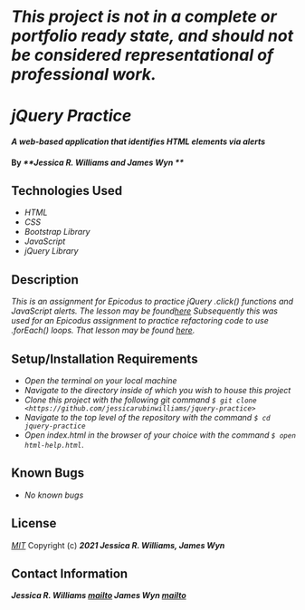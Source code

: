 # _This project is not in a complete or portfolio ready state, and should not be considered representational of professional work._

# _jQuery Practice_

#### _A web-based application that identifies HTML elements via alerts_

#### By _**Jessica R. Williams and James Wyn **_

## Technologies Used

* _HTML_
* _CSS_
* _Bootstrap Library_
* _JavaScript_
* _jQuery Library_

## Description

_This is an assignment for Epicodus to practice jQuery .click() functions and JavaScript alerts. The lesson may be found[here](https://www.learnhowtoprogram.com/lessons/introduction-to-jquery)_
_Subsequently this was used for an Epicodus assignment to practice refactoring code to use .forEach() loops. That lesson may be found [here](https://www.learnhowtoprogram.com/introduction-to-programming/arrays-and-looping/practice-looping)._

## Setup/Installation Requirements

* _Open the terminal on your local machine_
* _Navigate to the directory inside of which you wish to house this project_
* _Clone this project with the following git command `$ git clone <https://github.com/jessicarubinwilliams/jquery-practice>`_
* _Navigate to the top level of the repository with the command `$ cd jquery-practice`_
* _Open index.html in the browser of your choice with the command `$ open html-help.html`_.

## Known Bugs

* _No known bugs_

## License
*[MIT](https://choosealicense.com/licenses/mit/)*
Copyright (c) **_2021 Jessica R. Williams, James Wyn_**
## Contact Information
**_Jessica R. Williams [mailto](mailto:jessicarubinwilliams@gmail.com) James Wyn [mailto](mailto:thisisjameswyn@gmail.com)_**